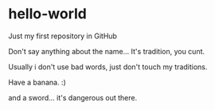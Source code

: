 # hello-world
Just my first repository in GitHub

Don't say anything about the name... It's tradition, you cunt.

Usually i don't use bad words, just don't touch my traditions.

Have a banana. :)

and a sword... it's dangerous out there.

